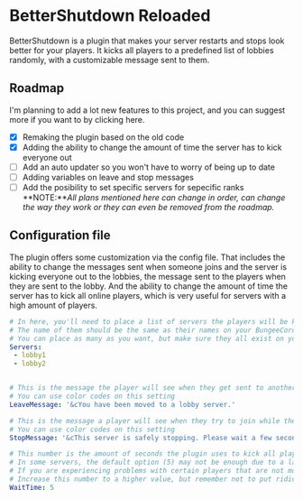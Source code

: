 # **BetterShutdown Reloaded**
BetterShutdown is a plugin that makes your server restarts and stops look better for your players.
It kicks all players to a predefined list of lobbies randomly, with a customizable message sent to them.

## Roadmap
I'm planning to add a lot new features to this project, and you can suggest more if you want to by clicking here.
- [x] Remaking the plugin based on the old code
- [x] Adding the ability to change the amount of time the server has to kick everyone out
- [ ] Add an auto updater so you won't have to worry of being up to date
- [ ] Adding variables on leave and stop messages
- [ ] Add the posibility to set specific servers for sepecific ranks
**NOTE:***All plans mentioned here can change in order, can change the way they work or they can even be removed from the roadmap.*

## Configuration file
The plugin offers some customization via the config file. That includes the ability to change the messages sent when someone joins and the server is kicking everyone out to the lobbies, the message sent to the players when they are sent to the lobby. And the ability to change the amount of time the server has to kick all online players, which is very useful for servers with a high amount of players.
```yaml
# In here, you'll need to place a list of servers the players will be kicked to
# The name of them should be the same as their names on your BungeeCord config
# You can place as many as you want, but make sure they all exist on your BC config
Servers:
 - lobby1
 - lobby2


# This is the message the player will see when they get sent to another server
# You can use color codes on this setting
LeaveMessage: '&cYou have been moved to a lobby server.'

# This is the message a player will see when they try to join while the server is stopping
# You can use color codes on this setting
StopMessage: '&cThis server is safely stopping. Please wait a few seconds for it to come back online.'

# This number is the amount of seconds the plugin uses to kick all players before stopping the server
# In some servers, the default option (5) may not be enough due to a large amount of players connected
# If you are experiencing problems with certain players that are not moved to a lobby before stopping
# Increase this number to a higher value, but remember not to put ridiculously high numbers.
WaitTime: 5
```
